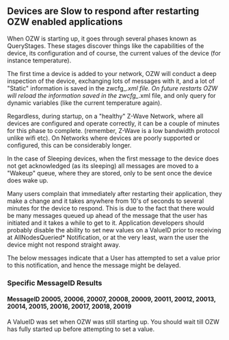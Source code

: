 ## Devices are Slow to respond after restarting OZW enabled applications

When OZW is starting up, it goes through several phases known as QueryStages. These stages discover things like the capabilities of the device, its configuration and of course, the current values of the device (for instance temperature). 

The first time a device is added to your network, OZW will conduct a deep inspection of the device, exchanging lots of messages with it, and a lot of "Static" information is saved in the zwcfg_*.xml file. On future restarts OZW will reload the information saved in the zwcfg_*.xml file, and only query for dynamic variables (like the current temperature again). 

Regardless, during startup, on a "healthy" Z-Wave Network, where all devices are configured and operate correctly, it can be a couple of minutes for this phase to complete. (remember, Z-Wave is a low bandwidth protocol unlike wifi etc). On Networks where devices are poorly supported or configured, this can be considerably longer.

In the case of Sleeping devices, when the first message to the device does not get acknowledged (as its sleeping) all messages are moved to a "Wakeup" queue, where they are stored, only to be sent once the device does wake up.

Many users complain that immediately after restarting their application, they make a change and it takes anywhere from 10's of seconds to several minutes for the device to respond. This is due to the fact that there would be many messages queued up ahead of the message that the user has initiated and it takes a while to get to it. Application developers should probably disable the ability to set new values on a ValueID prior to receiving at AllNodesQueried* Notification, or at the very least, warn the user the device might not respond straight away. 

The below messages indicate that a User has attempted to set a value prior to this notification, and hence the message might be delayed. 

### Specific MessageID Results

#### MessageID 20005, 20006, 20007, 20008, 20009, 20011, 20012, 20013, 20014, 20015, 20016, 20017, 20018, 20019

A ValueID was set when OZW was still starting up. You should wait till OZW has fully started up before attempting to set a value. 

